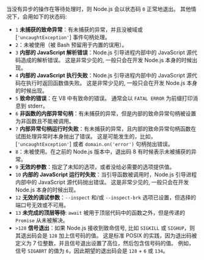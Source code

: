 
当没有异步的操作在等待处理时，则 Node.js 会以状态码 `0` 正常地退出。
其他情况下，会用如下的状态码:

* `1` **未捕获的致命异常**：有未捕获的异常，并且没被域或 [`'uncaughtException'`] 事件句柄处理。
* `2`：未被使用（被 Bash 预留用于内置的误用）。
* `3` **内部的 JavaScript 解析错误**：Node.js 引导进程内部中的 JavaScript 源代码造成的解析错误。
  这是非常少见的, 一般只会在开发 Node.js 本身的时候出现。
* `4` **内部的 JavaScript 执行失败**：Node.js 引导进程内部中的 JavaScript 源代码在执行时返回函数值失败。
  这是非常少见的, 一般只会在开发 Node.js 本身的时候出现。
* `5` **致命的错误**：在 V8 中有致命的错误。
  通常会以 `FATAL ERROR` 为前缀打印消息到 stderr。
* `6` **非函数的内部异常句柄**：有未捕获的异常，但是内部的致命异常句柄被设置为非函数且不能被调用。
* `7` **内部异常句柄运行时失败**：有未捕获的异常，且内部的致命异常句柄函数在试图处理异常时本身抛出了错误。
  这是可能发生的，比如，[`'uncaughtException'`] 或者 `domain.on('error')` 句柄抛出错误。
* `8`：未被使用。在之前的 Node.js 版本中，退出码 8 有时候表示未被捕获的异常。
* `9` **无效的参数**：指定了未知的选项，或者没给必需要的选项提供值。
* `10` **内部的 JavaScript 运行时失败**：当引导函数被调用时，Node.js 引导进程内部中的 JavaScript 源代码抛出错误。
  这是非常少见的, 一般只会在开发 Node.js 本身的时候出现。
* `12` **无效的调试参数**：`--inspect` 和/或 `--inspect-brk` 选项已设置，但选择的端口号无效或不可用。
* `13` **未完成的顶层等待**: `await` 被用于顶层代码中的函数之外，但是传递的 `Promise` 从未被解决。
* `>128` **信号退出**：如果 Node.js 接收到致命信号, 比如 `SIGKILL` 或 `SIGHUP`，则其退出码会是 `128` 加上信号码的值。 
   这是标准 POSIX 的实践，因为退出码被定义为 7 位整数，并且信号退出设置了高位，然后包含信号码的值。
   例如，信号 `SIGABRT` 的值为 `6`，因此期望的退出码会是 `128` + `6` 或 `134`。
